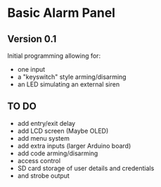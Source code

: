 # Basic Alarm Panel 

## Version 0.1
Initial programming allowing for:
 - one input 
 - a "keyswitch" style arming/disarming
 - an LED simulating an external siren



## TO DO 
 - add entry/exit delay
 - add LCD screen (Maybe OLED)
 - add menu system
 - add extra inputs (larger Arduino board)
 - add code arming/disarming
 - access control
 - SD card storage of user details and credentials
 - and strobe output

